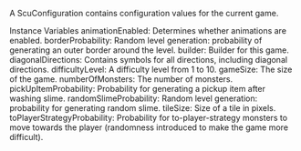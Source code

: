 A ScuConfiguration contains configuration values for the current game.

Instance Variables
	animationEnabled:		Determines whether animations are enabled.
	borderProbability:		Random level generation: probability of generating an outer border around the level.
	builder:		Builder for this game.
	diagonalDirections:		Contains symbols for all directions, including diagonal directions.
	difficultyLevel:		A difficulty level from 1 to 10.
	gameSize:		The size of the game.
	numberOfMonsters:		The number of monsters.
	pickUpItemProbability:		Probability for generating a pickup item after washing slime.
	randomSlimeProbability:		Random level generation: probability for generating random slime.
	tileSize:		Size of a tile in pixels.
	toPlayerStrategyProbability:		 Probability for to-player-strategy monsters to move towards the player (randomness introduced to make the game more difficult).
